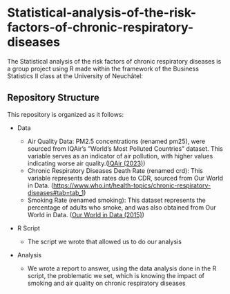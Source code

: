 # Statistical-analysis-of-the-risk-factors-of-chronic-respiratory-diseases

The Statistical analysis of the risk factors of chronic respiratory diseases is a group project using R made within the framework of the Business Statistics II class at the University of Neuchâtel:

## Repository Structure

This repository is organized as it follows:
- Data
  - Air Quality Data: PM2.5 concentrations (renamed pm25), were sourced from IQAir’s ”World’s Most Polluted Countries” dataset. This variable serves as an indicator of air pollution, with higher values indicating worse air quality.([IQAir (2023)](https://www.iqair.com/world-most-polluted-countries?srsltid=AfmBOopLcWmQQmjRHN_d5HNfaRxPrz9lgCC33AK2QYNpyEQknvij3hy1))
  - Chronic Respiratory Diseases Death Rate (renamed crd): This variable represents death rates due to CDR, sourced from Our World in Data. (https://www.who.int/health-topics/chronic-respiratory-diseases#tab=tab_1)
  - Smoking Rate (renamed smoking): This dataset represents the percentage of adults who smoke, and was also obtained from Our World in Data. ([Our World in Data (2015)](https://ourworldindata.org/grapher/share-of-adults-who-smoke?tab=table&time=earliest..2019&country=USA%7EBRA%7ERUS%7EIND%7ECHN%7EEuropean+Union%7EIDN%7EOWID_WRL)) 

- R Script
  - The script we wrote that allowed us to do our analysis

- Analysis
  - We wrote a report to answer, using the data analysis done in the R script, the problematic we set, which is knowing the impact of smoking and air quality on chronic respiratory diseases
